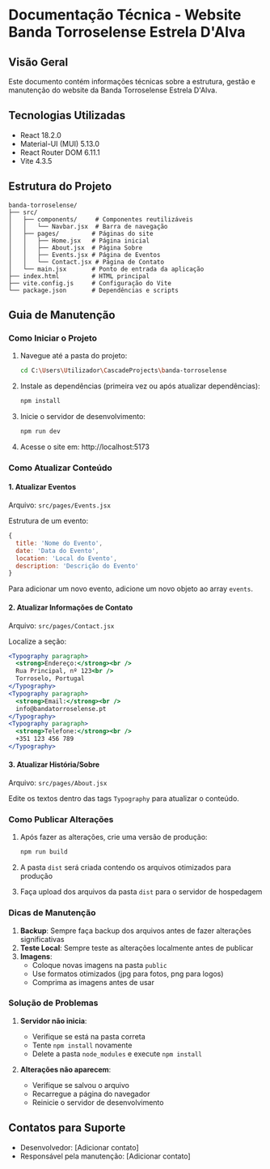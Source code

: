 # Documentação Técnica - Website Banda Torroselense Estrela D'Alva

## Visão Geral
Este documento contém informações técnicas sobre a estrutura, gestão e manutenção do website da Banda Torroselense Estrela D'Alva.

## Tecnologias Utilizadas
- React 18.2.0
- Material-UI (MUI) 5.13.0
- React Router DOM 6.11.1
- Vite 4.3.5

## Estrutura do Projeto
```
banda-torroselense/
├── src/
│   ├── components/     # Componentes reutilizáveis
│   │   └── Navbar.jsx  # Barra de navegação
│   ├── pages/         # Páginas do site
│   │   ├── Home.jsx   # Página inicial
│   │   ├── About.jsx  # Página Sobre
│   │   ├── Events.jsx # Página de Eventos
│   │   └── Contact.jsx # Página de Contato
│   └── main.jsx       # Ponto de entrada da aplicação
├── index.html         # HTML principal
├── vite.config.js     # Configuração do Vite
└── package.json       # Dependências e scripts
```

## Guia de Manutenção

### Como Iniciar o Projeto
1. Navegue até a pasta do projeto:
   ```bash
   cd C:\Users\Utilizador\CascadeProjects\banda-torroselense
   ```

2. Instale as dependências (primeira vez ou após atualizar dependências):
   ```bash
   npm install
   ```

3. Inicie o servidor de desenvolvimento:
   ```bash
   npm run dev
   ```

4. Acesse o site em: http://localhost:5173

### Como Atualizar Conteúdo

#### 1. Atualizar Eventos
Arquivo: `src/pages/Events.jsx`

Estrutura de um evento:
```javascript
{
  title: 'Nome do Evento',
  date: 'Data do Evento',
  location: 'Local do Evento',
  description: 'Descrição do Evento'
}
```

Para adicionar um novo evento, adicione um novo objeto ao array `events`.

#### 2. Atualizar Informações de Contato
Arquivo: `src/pages/Contact.jsx`

Localize a seção:
```jsx
<Typography paragraph>
  <strong>Endereço:</strong><br />
  Rua Principal, nº 123<br />
  Torroselo, Portugal
</Typography>
<Typography paragraph>
  <strong>Email:</strong><br />
  info@bandatorroselense.pt
</Typography>
<Typography paragraph>
  <strong>Telefone:</strong><br />
  +351 123 456 789
</Typography>
```

#### 3. Atualizar História/Sobre
Arquivo: `src/pages/About.jsx`

Edite os textos dentro das tags `Typography` para atualizar o conteúdo.

### Como Publicar Alterações

1. Após fazer as alterações, crie uma versão de produção:
   ```bash
   npm run build
   ```

2. A pasta `dist` será criada contendo os arquivos otimizados para produção
3. Faça upload dos arquivos da pasta `dist` para o servidor de hospedagem

### Dicas de Manutenção

1. **Backup**: Sempre faça backup dos arquivos antes de fazer alterações significativas
2. **Teste Local**: Sempre teste as alterações localmente antes de publicar
3. **Imagens**: 
   - Coloque novas imagens na pasta `public`
   - Use formatos otimizados (jpg para fotos, png para logos)
   - Comprima as imagens antes de usar

### Solução de Problemas

1. **Servidor não inicia**:
   - Verifique se está na pasta correta
   - Tente `npm install` novamente
   - Delete a pasta `node_modules` e execute `npm install`

2. **Alterações não aparecem**:
   - Verifique se salvou o arquivo
   - Recarregue a página do navegador
   - Reinicie o servidor de desenvolvimento

## Contatos para Suporte
- Desenvolvedor: [Adicionar contato]
- Responsável pela manutenção: [Adicionar contato]

